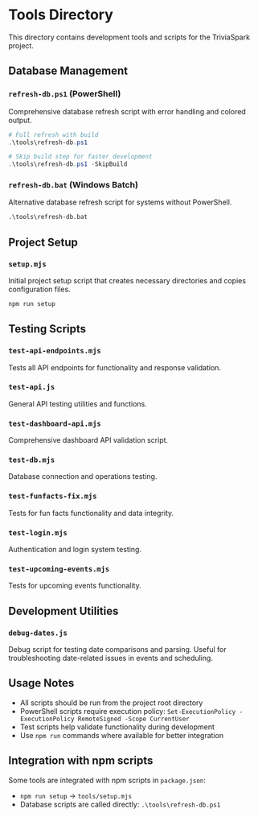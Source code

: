 # Tools Directory

This directory contains development tools and scripts for the TriviaSpark project.

## Database Management

### `refresh-db.ps1` (PowerShell)

Comprehensive database refresh script with error handling and colored output.

```powershell
# Full refresh with build
.\tools\refresh-db.ps1

# Skip build step for faster development
.\tools\refresh-db.ps1 -SkipBuild
```

### `refresh-db.bat` (Windows Batch)

Alternative database refresh script for systems without PowerShell.

```cmd
.\tools\refresh-db.bat
```

## Project Setup

### `setup.mjs`

Initial project setup script that creates necessary directories and copies configuration files.

```bash
npm run setup
```

## Testing Scripts

### `test-api-endpoints.mjs`

Tests all API endpoints for functionality and response validation.

### `test-api.js`

General API testing utilities and functions.

### `test-dashboard-api.mjs`

Comprehensive dashboard API validation script.

### `test-db.mjs`

Database connection and operations testing.

### `test-funfacts-fix.mjs`

Tests for fun facts functionality and data integrity.

### `test-login.mjs`

Authentication and login system testing.

### `test-upcoming-events.mjs`

Tests for upcoming events functionality.

## Development Utilities

### `debug-dates.js`

Debug script for testing date comparisons and parsing. Useful for troubleshooting date-related issues in events and scheduling.

## Usage Notes

- All scripts should be run from the project root directory
- PowerShell scripts require execution policy: `Set-ExecutionPolicy -ExecutionPolicy RemoteSigned -Scope CurrentUser`
- Test scripts help validate functionality during development
- Use `npm run` commands where available for better integration

## Integration with npm scripts

Some tools are integrated with npm scripts in `package.json`:

- `npm run setup` → `tools/setup.mjs`
- Database scripts are called directly: `.\tools\refresh-db.ps1`
